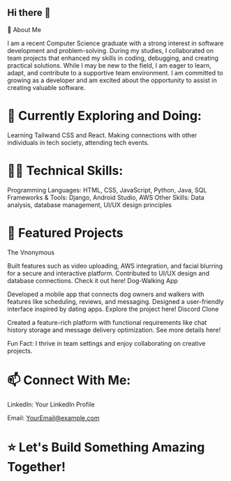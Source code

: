 ## Hi there 👋

🚀 About Me

I am a recent Computer Science graduate with a strong interest in software development and problem-solving. During my studies, I collaborated on team projects that enhanced my skills in coding, debugging, and creating practical solutions. While I may be new to the field, I am eager to learn, adapt, and contribute to a supportive team environment. I am committed to growing as a developer and am excited about the opportunity to assist in creating valuable software.

# 🌱 Currently Exploring and Doing:

Learning Tailwand CSS and React. 
Making connections with other individuals in tech society, attending tech events.

# 👩‍💻 Technical Skills:

Programming Languages: HTML, CSS, JavaScript, Python, Java, SQL
Frameworks & Tools: Django, Android Studio, AWS
Other Skills: Data analysis, database management, UI/UX design principles

# 📌 Featured Projects

The Vnonymous

Built features such as video uploading, AWS integration, and facial blurring for a secure and interactive platform.
Contributed to UI/UX design and database connections.
Check it out here!
Dog-Walking App

Developed a mobile app that connects dog owners and walkers with features like scheduling, reviews, and messaging.
Designed a user-friendly interface inspired by dating apps.
Explore the project here!
Discord Clone

Created a feature-rich platform with functional requirements like chat history storage and message delivery optimization.
See more details here!


Fun Fact: I thrive in team settings and enjoy collaborating on creative projects.

# 📫 Connect With Me:

LinkedIn: Your LinkedIn Profile
<!-- Portfolio: Your Portfolio Link -->
Email: YourEmail@example.com


# ⭐ Let's Build Something Amazing Together!
<!--
**SittHmuePaing/SittHmuePaing** is a ✨ _special_ ✨ repository because its `README.md` (this file) appears on your GitHub profile.

Here are some ideas to get you started:

- 🔭 I’m currently working on ...
- 🌱 I’m currently learning ...
- 👯 I’m looking to collaborate on ...
- 🤔 I’m looking for help with ...
- 💬 Ask me about ...
- 📫 How to reach me: ...
- 😄 Pronouns: ...
- ⚡ Fun fact: ...
-->

